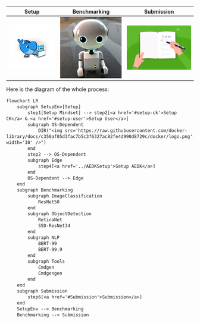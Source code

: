 
| Setup    | Benchmarking       | Submission |
| ------------------------ | ------------------------ | ------------------------ |
| [![](https://raw.githubusercontent.com/xihajun/image/main/img/20221214114517.png)](DockerSetup.md) | [![](https://raw.githubusercontent.com/xihajun/image/main/img/20221214120130.png)](QuickBenchmarking.md) | ![](https://raw.githubusercontent.com/xihajun/image/main/img/20230131120342.png)|
 

<!--Diagram Start-->

<!--Diagram End-->


Here is the diagram of the whole process:

```mermaid
flowchart LR
    subgraph SetupEnv[Setup]
        step1[Setup Mindset] --> step2[<a href='#setup-ck'>Setup CK</a> & <a href='#setup-user'>Setup User</a>]
        subgraph OS-Dependent
            DIR("<img src='https://raw.githubusercontent.com/docker-library/docs/c350af05d3fac7b5c3f6327ac82fe4d990d8729c/docker/logo.png'; width='30' />")
        end
        step2 --> OS-Dependent
        subgraph Edge
            step4[<a href='../AEDKSetup'>Setup AEDK</a>]
        end
        OS-Dependent --> Edge
    end
    subgraph Benchmarking
        subgraph ImageClassification
            ResNet50
        end
        subgraph ObjectDetection
            RetinaNet
            SSD-ResNet34
        end
        subgraph NLP
            BERT-99
            BERT-99.9
        end
        subgraph Tools
            Cmdgen
            Cmdgengen
        end
    end
    subgraph Submission
        step6[<a href='#Submission'>Submission</a>]
    end
    SetupEnv --> Benchmarking
    Benchmarking --> Submission
```